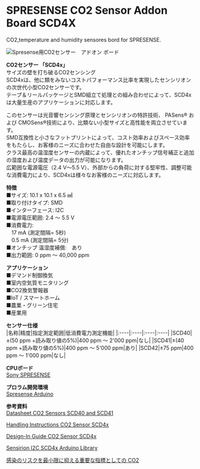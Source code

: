 # SPRESENSE CO2 Sensor Addon Board SCD4X
CO2,temperature and humidity sensores bord for SPRESENSE.

![Spresense用CO2センサー　アドオン ボード](https://baseec-img-mng.akamaized.net/images/item/origin/be7b9078bcbb4df65fd20b5e694585e0.png?imformat=generic "Spresense用CO2センサー　アドオン ボード")

**CO2センサー 「SCD4x」**  
サイズの壁を打ち破るCO2センシング  
SCD4xは、他に類をみないコストパフォーマンス比率を実現したセンシリオンの次世代小型CO2センサーです。  
テープ＆リールパッケージとSMD組立て処理との組み合わせによって、SCD4xは大量生産のアプリケーションに対応します。  
  
このセンサーは光音響センシング原理とセンシリオンの特許技術、 PASens® および CMOSens®技術により、比類ない小型サイズと高性能を両立させています。  
SMD互換性と小さなフットプリントによって、コスト効率およびスペース効率をもたらし、お客様のニーズに合わせた自由な設計を可能にします。  
クラス最高の温湿度センサーの内蔵によって、優れたオンチップ信号補正と追加の湿度および温度データの出力が可能になります。  
広範囲な電源電圧（2.4 V～5.5 V）、外部からの負荷に対する堅牢性、調整可能な消費電力により、SCD4xは様々なお客様のニーズに対応します。  
  
**特徴**  
■サイズ: 10.1 x 10.1 x 6.5 ㎣  
■取り付けタイプ: SMD  
■インターフェース: I2C  
■電源電圧範囲: 2.4 ～ 5.5 V  
■消費電力:  
　17 mA (測定間隔= 5秒)  
　0.5 mA (測定間隔= 5分)  
■オンチップ 温湿度補償:　あり  
■出力範囲: 0 ppm ～ 40,000 ppm  
  
**アプリケーション**  
■デマンド制御換気  
■室内空気質モニタリング  
■CO2換気警報器  
■IoT / スマートホーム  
■農業・グリーン住宅  
■産業用  
  
**センサー仕様**  
|名称|精度|指定測定範囲|低消費電力測定機能|
|:----|:----|:----|:----|
|SCD40|±(50 ppm +読み取り値の5%)|400 ppm ～ 2'000 ppm|なし|
|SCD41|±(40 ppm +読み取り値の5%)|400 ppm ～ 5'000 ppm|あり|
|SCD42|±75 ppm|400 ppm ～ 1'000 ppm|なし|
  
**CPUボード**    
[Sony SPRESENSE](https://developer.sony.com/ja/develop/spresense/)  
  
**プロラム開発環境**    
[Spresense Arduino](https://developer.sony.com/develop/spresense/docs/arduino_set_up_ja.html)  
  
**参考資料**  
[Datasheet CO2 Sensors SCD40 and SCD41](https://www.sensirion.com/fileadmin/user_upload/customers/sensirion/Dokumente/9.5_CO2/Sensirion_CO2_Sensors_SCD40_SCD41_Datasheet.pdf)  
  
[Handling Instructions CO2 Sensor SCD4x](https://www.sensirion.com/fileadmin/user_upload/customers/sensirion/Dokumente/9.5_CO2/Sensirion_CO2_Sensors_SCD4x_handling_instructions.pdf)  
  
[Design-In Guide CO2 Sensor SCD4x](https://www.sensirion.com/fileadmin/user_upload/customers/sensirion/Dokumente/9.5_CO2/Sensirion_CO2_Sensors_SCD4x_design-in_guide.pdf)
  
[Sensirion I2C SCD4x Arduino Library](https://github.com/Sensirion/arduino-i2c-scd4x)

[感染のリスクを最小限に抑える重要な指標としての CO2](https://www.sensirion.com/jp/environmental-sensors/indoor-air-quality/correct-ventilation-helps-to-reduce-the-risk-of-virus-transmission/)

